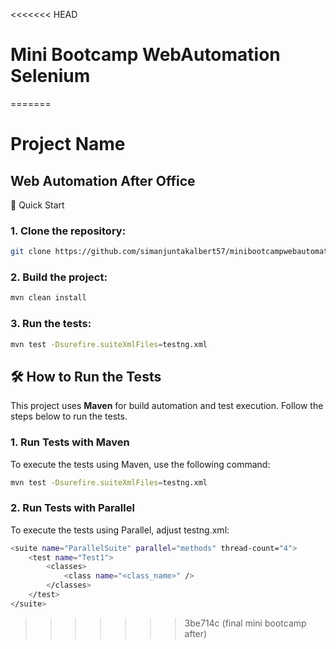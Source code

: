<<<<<<< HEAD
# Mini Bootcamp WebAutomation Selenium
=======
# Project Name
Web Automation After Office
---
🚀 Quick Start
### 1. Clone the repository:
```bash
git clone https://github.com/simanjuntakalbert57/minibootcampwebautomation.git
```

### 2. Build the project:
```bash
mvn clean install
```

### 3. Run the tests:
```bash
mvn test -Dsurefire.suiteXmlFiles=testng.xml
```


## 🛠️ How to Run the Tests

This project uses **Maven** for build automation and test execution. Follow the steps below to run the tests.

### 1. Run Tests with Maven

To execute the tests using Maven, use the following command:

```bash
mvn test -Dsurefire.suiteXmlFiles=testng.xml
```

### 2. Run Tests with Parallel

To execute the tests using Parallel, adjust testng.xml:

```bash
<suite name="ParallelSuite" parallel="methods" thread-count="4">
    <test name="Test1">
        <classes>
            <class name="<class_name>" />
        </classes>
    </test>
</suite>
```
>>>>>>> 3be714c (final mini bootcamp after)
